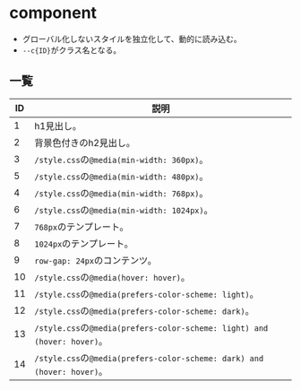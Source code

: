 # component
- グローバル化しないスタイルを独立化して、動的に読み込む。
- `--c{ID}`がクラス名となる。

## 一覧

| ID |  説明 |
| --  | -- |
| 1 | h1見出し。 |
| 2 | 背景色付きのh2見出し。 |
| 3 | `/style.css`の`@media(min-width: 360px)`。 |
| 5 | `/style.css`の`@media(min-width: 480px)`。 |
| 4 | `/style.css`の`@media(min-width: 768px)`。 |
| 6 | `/style.css`の`@media(min-width: 1024px)`。 |
| 7 | `768px`のテンプレート。 |
| 8 | `1024px`のテンプレート。 |
| 9 | `row-gap: 24px`のコンテンツ。 |
| 10 | `/style.css`の`@media(hover: hover)`。 |
| 11 | `/style.css`の`@media(prefers-color-scheme: light)`。 |
| 12 | `/style.css`の`@media(prefers-color-scheme: dark)`。 |
| 13 | `/style.css`の`@media(prefers-color-scheme: light) and (hover: hover)`。 |
| 14 | `/style.css`の`@media(prefers-color-scheme: dark) and (hover: hover)`。 |



